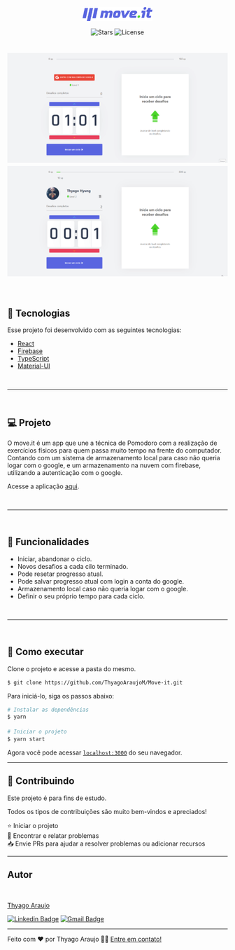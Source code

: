 <p align="center">
  <img alt="Move it" src="./src/assets/logo-full.svg" width="160px">
</p>

<p align="center">
  <img src="https://img.shields.io/github/stars/thyagoaraujom/Move-it?label=stars&message=MIT&color=8257E5&labelColor=000000" alt="Stars">
  <img  src="https://img.shields.io/static/v1?label=license&message=MIT&color=8257E5&labelColor=000000" alt="License">   
</p>

<h1 align="center">
    <img alt="Move it Demonstration" src="./github/move-it-demonstration-01.gif" />
    <img alt="Move it Demonstration" src="./github/move-it-demonstration-02.gif" />
</h1>

<br>

## 🧪 Tecnologias

Esse projeto foi desenvolvido com as seguintes tecnologias:

- [React](https://reactjs.org)
- [Firebase](https://firebase.google.com/)
- [TypeScript](https://www.typescriptlang.org/)
- [Material-UI](https://mui.com/pt/)

<br>

---

<br>

## 💻 Projeto

O move.it é um app que une a técnica de Pomodoro com a realização de exercícios físicos para quem passa muito tempo na frente do computador. Contando com um sistema de armazenamento local para caso não queria logar com o google, e um armazenamento na nuvem com firebase, utilizando a autenticação com o google.

Acesse a aplicação <a target="_blank" href="https://move-it-three-omega.vercel.app">aqui</a>.

<br>

---

<br>

## 📝 Funcionalidades

- Iniciar, abandonar o ciclo.
- Novos desafios a cada cilo terminado.
- Pode resetar progresso atual.
- Pode salvar progresso atual com login a conta do google.
- Armazenamento local caso não queria logar com o google.
- Definir o seu próprio tempo para cada ciclo.

<br/>

---

<br>

## 🚀 Como executar

Clone o projeto e acesse a pasta do mesmo.

```bash
$ git clone https://github.com/ThyagoAraujoM/Move-it.git
```

Para iniciá-lo, siga os passos abaixo:

```bash
# Instalar as dependências
$ yarn

# Iniciar o projeto
$ yarn start
```

Agora você pode acessar [`localhost:3000`](http://localhost:3000) do seu navegador.

---

<h2 id="--Contributing"> 🤝 Contribuindo </h2>

Este projeto é para fins de estudo.

Todos os tipos de contribuições são muito bem-vindos e apreciados!

⭐️ Iniciar o projeto
</br>
🐛 Encontrar e relatar problemas
</br>
📥 Envie PRs para ajudar a resolver problemas ou adicionar recursos

---

<h2 id="-autor">Autor</h2>

<a href="https://github.com/thyagoaraujom">
 <img style="border-radius: 50%;" src="https://avatars.githubusercontent.com/u/51569984" width="100px;" alt=""/>
</br>
<p> Thyago Araujo <p>
</a>

[![Linkedin Badge](https://img.shields.io/badge/-ThyagoAraujo-blue?style=flat-square&logo=Linkedin&logoColor=white&link=https://www.linkedin.com/in/thyago-araujo-m/)](https://www.linkedin.com/in/thyago-araujo-m/)
[![Gmail Badge](https://img.shields.io/badge/-thyagoaraujomotta@gmail.com-c14438?style=flat-square&logo=Gmail&logoColor=white&link=mailto:thyagoaraujomotta@gmail.com)](mailto:thyagoaraujomotta@gmail.com)

---

Feito com ❤️ por Thyago Araujo 👋🏽 [Entre em contato!](https://www.linkedin.com/in/thyago-araujo-m/)
